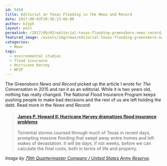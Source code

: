```yaml
---
id: 5450
title: Editorial on Texas Flooding in the News and Record
date: 2017-09-03T20:36:23-04:00
author: k3jph
layout: post
permalink: /2017/09/03/editorial-texas-flooding-greensboro-news-record/
featured_image: /assets/img/news/editorial-texas-flooding-greensboro-news-record.jpg
categories:
  - News
tags:
  - environmental studies
  - flood insurance
  - Hurricane Harvey
  - NFIP
---
```

The Greensboro _News and Record_ picked up the article I wrote for
_The Conversation_ in 2015 and ran it as an editorial.  While it
is two years old, nothing has really changed.  The National Flood
Insurance Program keeps pushing people to make bad decisions and
the rest of us are left holding the debt.  Read more in the _News
and Record_:

<blockquote class="embedly-card" data-card-key="66f8489580e04fc4a88a724eb5058bb3" data-card-branding="0" data-card-type="article-full"><h4><a href="http://www.greensboro.com/opinion/columns/james-p-howard-ii-hurricane-harvey-dramatizes-flood-insurance-problems/article_933c5130-8ffc-59ff-a732-5455e910eabe.html">James P. Howard II: Hurricane Harvey dramatizes flood insurance problems</a></h4><p>Torrential storms coursed through much of Texas in recent days, prompting massive flooding that swept away entire homes and left wakes of devastation. It will be days, if not weeks, before we can calculate the final costs, both in terms of life and property.</p></blockquote>
<script async src="//cdn.embedly.com/widgets/platform.js" charset="UTF-8"></script>

_Image by [79th Quartermaster Company / United States Army
Reserve](http://www.usar.army.mil/News/Images.aspx?igphoto=2001799692)._
